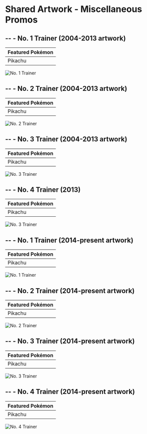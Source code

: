 # Shared Artwork - Miscellaneous Promos

## -- - No. 1 Trainer (2004-2013 artwork)

|Featured Pokémon|
|:--|
|Pikachu

![No. 1 Trainer](/images/SharedArtwork/misc-2005-no1.png)

## -- - No. 2 Trainer (2004-2013 artwork)

|Featured Pokémon|
|:--|
|Pikachu

![No. 2 Trainer](/images/SharedArtwork/misc-2006-no2.png)

## -- - No. 3 Trainer (2004-2013 artwork)

|Featured Pokémon|
|:--|
|Pikachu

![No. 3 Trainer](/images/SharedArtwork/misc-2006-no3.png)

## -- - No. 4 Trainer (2013)

|Featured Pokémon|
|:--|
|Pikachu

![No. 3 Trainer](/images/SharedArtwork/misc-2013-no4.png)

## -- - No. 1 Trainer (2014-present artwork)

|Featured Pokémon|
|:--|
|Pikachu

![No. 1 Trainer](/images/SharedArtwork/misc-2014-no1.png)

## -- - No. 2 Trainer (2014-present artwork)

|Featured Pokémon|
|:--|
|Pikachu

![No. 2 Trainer](/images/SharedArtwork/misc-2014-no1.png)

## -- - No. 3 Trainer (2014-present artwork)

|Featured Pokémon|
|:--|
|Pikachu

![No. 3 Trainer](/images/SharedArtwork/misc-2014-no3.png)

## -- - No. 4 Trainer (2014-present artwork)

|Featured Pokémon|
|:--|
|Pikachu

![No. 4 Trainer](/images/SharedArtwork/misc-2014-no4.png)